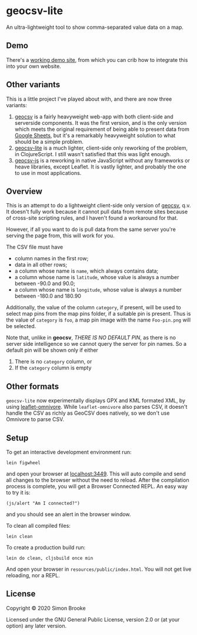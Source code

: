 # geocsv-lite

An ultra-lightweight tool to show comma-separated value data on a map.

## Demo

There's a [working demo site](https://simon-brooke.github.io/geocsv-lite/), from which you can crib how to integrate this into your own website.

## Other variants

This is a little project I've played about with, and there are now three variants:

1. [geocsv](https://github.com/simon-brooke/geocsv) is a fairly heavyweight web-app with both client-side and serverside components. It was the first version, and is the only version which meets the original requirement of being able to present data from [Google Sheets](https://www.google.co.uk/sheets/about/), but it's a remarkably heavyweight solution to what should be a simple problem.
2. [geocsv-lite](https://github.com/simon-brooke/geocsv-lite) is a much lighter, client-side only reworking of the problem, in ClojureScript. I still wasn't satisfied that this was light enough.
3. [geocsv-js](https://github.com/simon-brooke/geocsv-js) is a reworking in native JavaScript without any frameworks or heave libraries, except Leaflet. It is vastly lighter, and probably the one to use in most applications.

## Overview

This is an attempt to do a lightweight client-side only version of [geocsv](https://github.com/simon-brooke/geocsv), q.v. It doesn't fully work because it cannot pull data from remote sites because of cross-site scripting rules, and I haven't found a workaround for that.

However, if all you want to do is pull data from the same server you're serving the page from, this will work for you.

The CSV file must have

* column names in the first row;
* data in all other rows;
* a column whose name is `name`, which always contains data;
* a column whose name is `latitude`, whose value is always a number between -90.0 and 90.0;
* a column whose name is `longitude`, whose value is always a number between -180.0 and 180.90

Additionally, the value of the column `category`, if present, will be used to select map pins from the map pins folder, if a suitable pin is present. Thus is the value of `category` is `foo`, a map pin image with the name `Foo-pin.png` will be selected.

Note that, unlike in **geocsv**, *THERE IS NO DEFAULT PIN*, as there is no server side intelligence so we cannot query the server for pin names. So a default pin will be shown only if either

1. There is no `category` column, or
2. If the `category` column is empty

## Other formats

`geocsv-lite` now experimentally displays GPX and KML formated XML, by using [leaflet-omnivore](https://github.com/mapbox/leaflet-omnivore). While `leaflet-omnivore` also parses CSV, it doesn't
handle the CSV as richly as GeoCSV does natively, so we don't use Omnivore to parse CSV.

## Setup

To get an interactive development environment run:

    lein figwheel

and open your browser at [localhost:3449](http://localhost:3449/).
This will auto compile and send all changes to the browser without the
need to reload. After the compilation process is complete, you will
get a Browser Connected REPL. An easy way to try it is:

    (js/alert "Am I connected?")

and you should see an alert in the browser window.

To clean all compiled files:

    lein clean

To create a production build run:

    lein do clean, cljsbuild once min

And open your browser in `resources/public/index.html`. You will not
get live reloading, nor a REPL.

## License

Copyright © 2020 Simon Brooke

Licensed under the GNU General Public License, version 2.0 or (at your option) any later version.
